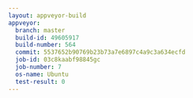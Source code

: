 ```yaml
---
layout: appveyor-build
appveyor:
  branch: master
  build-id: 49605917
  build-number: 564
  commit: 5537652b90769b23b73a7e6897c4a9c3a634ecfd
  job-id: 03c8kaabf98845gc
  job-number: 7
  os-name: Ubuntu
  test-result: 0
---
```

